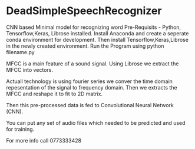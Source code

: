 # DeadSimpleSpeechRecognizer
CNN based Minimal model for recognizing word
Pre-Requisits - Python, Tensorflow,Keras, Librose installed.
Install Anaconda and create a seperate conda environment for development.
Then install Tensorflow,Keras,Librose in the newly created environment.
Run the Program using python filename.py

MFCC is a main feature of a sound signal. Using Librose we extract the MFCC into vectors. 

Actuall technology is using fourier series we conver the time domain repesentation of the signal to frequency domain.
Then we extracts the MFCC and reshape it to fit  to 2D matrix.

Then this pre-processed data is fed to Convolutional Neural Network (CNN).

You can put any set of audio files which needed to be predicted and used for training.

For more info call 0773333428
